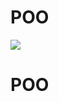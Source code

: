 # POO
[![](https://mermaid.ink/img/pako:eNp9VF1v2jAU_SuWnzYWUAmhZFFVCSiTVg2Cxp5GpulC3NRVYke2Iw0Q_32OE_IFLQ-JOefcm3NPHJ_wnocEe3gfg5RPFCIBScCQ_hXXJRw56vd7aAU0JchDc84UUCaboucsgpALFOBhgLWalytT05X0WpLnjER8mcUqS2M4EHFRt9Gqc69c5bYKaeGry3-DhMYUComZ7eLgVGAI9TdKUBYhxpOdIBVa9GP59S-JSURDfuG-REStmsSnzy3KNGpg8n15RUFMQHFBu2S3l-KF3RwqwHNzONOsHu07UyTSsa2yhIjKf79MBaUQt4cysvY0a63peOqq5JWKSmNkkaTq8I75K-v5q6yd_6BSFenLq9inO3jrZm7wGxlWnBB0BzcI2cY29NiMmzK6pxDTI4gGugMBby1kz4VqAR-OWuZfTYvQwwNheaygKGePjzVxe3fWuKTJjtdvESH_p7_1BbeQ_6cGF5v19Gm6XcgUQrDQokHNpptf_nYGUumaWYOY--vpds5TrZ834Fs7_BKdsdKCP4yh-3U38uhfzokIWH4vq7GFdUgJ0FAfVUYeYPVKEhJgTy9D8gK6XYADlksh048_sD32lMiIhQXPolfsvUAs9b8sDUGR8qir0BQY9k74H_bs4Xgw_uo4ru3YQ3cytvBBg_bgfjy5c0aOvo6G9vhs4SPnuv5u4Lq26ziToW27I8dxdAEJqd6Py_JkzW_mAb9NQe7p_B_smpxg?type=png)](https://mermaid.live/edit#pako:eNp9VF1v2jAU_SuWnzYWUAmhZFFVCSiTVg2Cxp5GpulC3NRVYke2Iw0Q_32OE_IFLQ-JOefcm3NPHJ_wnocEe3gfg5RPFCIBScCQ_hXXJRw56vd7aAU0JchDc84UUCaboucsgpALFOBhgLWalytT05X0WpLnjER8mcUqS2M4EHFRt9Gqc69c5bYKaeGry3-DhMYUComZ7eLgVGAI9TdKUBYhxpOdIBVa9GP59S-JSURDfuG-REStmsSnzy3KNGpg8n15RUFMQHFBu2S3l-KF3RwqwHNzONOsHu07UyTSsa2yhIjKf79MBaUQt4cysvY0a63peOqq5JWKSmNkkaTq8I75K-v5q6yd_6BSFenLq9inO3jrZm7wGxlWnBB0BzcI2cY29NiMmzK6pxDTI4gGugMBby1kz4VqAR-OWuZfTYvQwwNheaygKGePjzVxe3fWuKTJjtdvESH_p7_1BbeQ_6cGF5v19Gm6XcgUQrDQokHNpptf_nYGUumaWYOY--vpds5TrZ834Fs7_BKdsdKCP4yh-3U38uhfzokIWH4vq7GFdUgJ0FAfVUYeYPVKEhJgTy9D8gK6XYADlksh048_sD32lMiIhQXPolfsvUAs9b8sDUGR8qir0BQY9k74H_bs4Xgw_uo4ru3YQ3cytvBBg_bgfjy5c0aOvo6G9vhs4SPnuv5u4Lq26ziToW27I8dxdAEJqd6Py_JkzW_mAb9NQe7p_B_smpxg)
# POO
